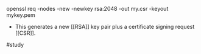 openssl req -nodes -new -newkey rsa:2048 -out my.csr -keyout mykey.pem

- This generates a new [[RSA]] key pair plus a certificate signing request [[CSR]].


#study 